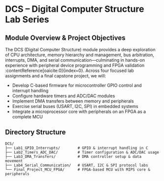 # DCS – Digital Computer Structure Lab Series

## Module Overview & Project Objectives

The DCS (Digital Computer Structure) module provides a deep exploration of CPU architecture, memory hierarchy and management, bus arbitration, interrupts, DMA, and serial communication—culminating in hands-on experience with peripheral device programming and FPGA validation :contentReference[oaicite:0]{index=0}. Across four focused lab assignments and a final capstone project, we will:

- Develop C-based firmware for microcontroller GPIO control and interrupt handling  
- Configure hardware timers and ADC/DAC modules  
- Implement DMA transfers between memory and peripherals  
- Exercise serial buses (USART, I2C, SPI) in embedded systems  
- Integrate a microprocessor core with peripherals on an FPGA as a complete MCU  

## Directory Structure

```text
DCS/
├── Lab1_GPIO_Interrupts/        # GPIO & interrupt handling in C
├── Lab2_Timers_ADC_DAC/         # Timer configuration & ADC/DAC usage
├── Lab3_DMA_Transfers/          # DMA controller setup & data movement
├── Lab4_Serial_Communication/   # USART, I2C & SPI protocol labs
└── Final_Project_MCU_FPGA/      # FPGA-based MCU with MIPS core & peripherals
